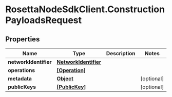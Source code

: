 # RosettaNodeSdkClient.ConstructionPayloadsRequest

## Properties

Name | Type | Description | Notes
------------ | ------------- | ------------- | -------------
**networkIdentifier** | [**NetworkIdentifier**](NetworkIdentifier.md) |  | 
**operations** | [**[Operation]**](Operation.md) |  | 
**metadata** | [**Object**](.md) |  | [optional] 
**publicKeys** | [**[PublicKey]**](PublicKey.md) |  | [optional] 


